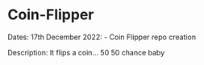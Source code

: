 # Coin-Flipper

Dates:
  17th December 2022: 
    - Coin Flipper repo creation
    
Description:
  It flips a coin... 50 50 chance baby
  
